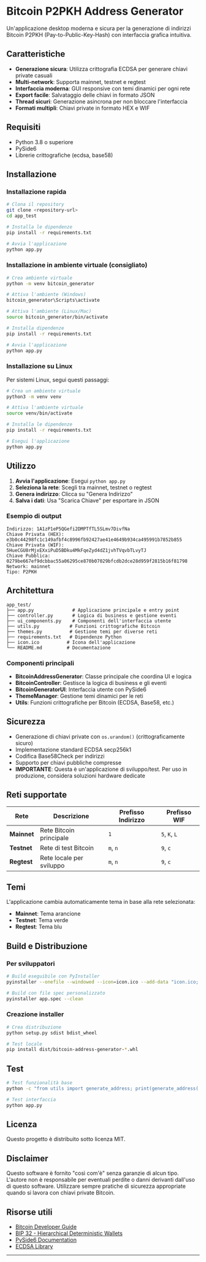 # Bitcoin P2PKH Address Generator

Un'applicazione desktop moderna e sicura per la generazione di indirizzi Bitcoin P2PKH (Pay-to-Public-Key-Hash) con interfaccia grafica intuitiva.

## Caratteristiche

- **Generazione sicura**: Utilizza crittografia ECDSA per generare chiavi private casuali
- **Multi-network**: Supporta mainnet, testnet e regtest
- **Interfaccia moderna**: GUI responsive con temi dinamici per ogni rete
- **Export facile**: Salvataggio delle chiavi in formato JSON
- **Thread sicuri**: Generazione asincrona per non bloccare l'interfaccia
- **Formati multipli**: Chiavi private in formato HEX e WIF

## Requisiti

- Python 3.8 o superiore
- PySide6
- Librerie crittografiche (ecdsa, base58)

## Installazione

### Installazione rapida

```bash
# Clona il repository
git clone <repository-url>
cd app_test

# Installa le dipendenze
pip install -r requirements.txt

# Avvia l'applicazione
python app.py
```

### Installazione in ambiente virtuale (consigliato)

```bash
# Crea ambiente virtuale
python -m venv bitcoin_generator

# Attiva l'ambiente (Windows)
bitcoin_generator\Scripts\activate

# Attiva l'ambiente (Linux/Mac)
source bitcoin_generator/bin/activate

# Installa dipendenze
pip install -r requirements.txt

# Avvia l'applicazione
python app.py
```

### Installazione su Linux

Per sistemi Linux, segui questi passaggi:

```bash
# Crea un ambiente virtuale
python3 -m venv venv

# Attiva l'ambiente virtuale
source venv/bin/activate

# Installa le dipendenze
pip install -r requirements.txt

# Esegui l'applicazione
python app.py
```

## Utilizzo

1. **Avvia l'applicazione**: Esegui `python app.py`
2. **Seleziona la rete**: Scegli tra mainnet, testnet o regtest
3. **Genera indirizzo**: Clicca su "Genera Indirizzo"
4. **Salva i dati**: Usa "Scarica Chiave" per esportare in JSON

### Esempio di output

```
Indirizzo: 1A1zP1eP5QGefi2DMPTfTL5SLmv7DivfNa
Chiave Privata (HEX): e3b0c44298fc1c149afbf4c8996fb92427ae41e4649b934ca495991b7852b855
Chiave Privata (WIF): 5HueCGU8rMjxEXxiPuD5BDku4MkFqeZyd4dZ1jvhTVqvbTLvyTJ
Chiave Pubblica: 0279be667ef9dcbbac55a06295ce870b07029bfcdb2dce28d959f2815b16f81798
Network: mainnet
Tipo: P2PKH
```

## Architettura

```
app_test/
├── app.py              # Applicazione principale e entry point
├── controller.py       # Logica di business e gestione eventi
├── ui_components.py    # Componenti dell'interfaccia utente
├── utils.py           # Funzioni crittografiche Bitcoin
├── themes.py          # Gestione temi per diverse reti
├── requirements.txt   # Dipendenze Python
├── icon.ico          # Icona dell'applicazione
└── README.md         # Documentazione
```

### Componenti principali

- **BitcoinAddressGenerator**: Classe principale che coordina UI e logica
- **BitcoinController**: Gestisce la logica di business e gli eventi
- **BitcoinGeneratorUI**: Interfaccia utente con PySide6
- **ThemeManager**: Gestione temi dinamici per le reti
- **Utils**: Funzioni crittografiche per Bitcoin (ECDSA, Base58, etc.)

## Sicurezza

- Generazione di chiavi private con `os.urandom()` (crittograficamente sicuro)
- Implementazione standard ECDSA secp256k1
- Codifica Base58Check per indirizzi
- Supporto per chiavi pubbliche compresse
- **IMPORTANTE**: Questa è un'applicazione di sviluppo/test. Per uso in produzione, considera soluzioni hardware dedicate

## Reti supportate

| Rete | Descrizione | Prefisso Indirizzo | Prefisso WIF |
|------|-------------|-------------------|---------------|
| **Mainnet** | Rete Bitcoin principale | `1` | `5`, `K`, `L` |
| **Testnet** | Rete di test Bitcoin | `m`, `n` | `9`, `c` |
| **Regtest** | Rete locale per sviluppo | `m`, `n` | `9`, `c` |

## Temi

L'applicazione cambia automaticamente tema in base alla rete selezionata:
- **Mainnet**: Tema arancione
- **Testnet**: Tema verde
- **Regtest**: Tema blu

## Build e Distribuzione

### Per sviluppatori

```bash
# Build eseguibile con PyInstaller
pyinstaller --onefile --windowed --icon=icon.ico --add-data "icon.ico;." app.py

# Build con file spec personalizzato
pyinstaller app.spec --clean
```

### Creazione installer

```bash
# Crea distribuzione
python setup.py sdist bdist_wheel

# Test locale
pip install dist/bitcoin-address-generator-*.whl
```

## Test

```bash
# Test funzionalità base
python -c "from utils import generate_address; print(generate_address('testnet'))"

# Test interfaccia
python app.py
```

## Licenza

Questo progetto è distribuito sotto licenza MIT.

## Disclaimer

Questo software è fornito "così com'è" senza garanzie di alcun tipo. L'autore non è responsabile per eventuali perdite o danni derivanti dall'uso di questo software. Utilizzare sempre pratiche di sicurezza appropriate quando si lavora con chiavi private Bitcoin.

## Risorse utili

- [Bitcoin Developer Guide](https://developer.bitcoin.org/)
- [BIP 32 - Hierarchical Deterministic Wallets](https://github.com/bitcoin/bips/blob/master/bip-0032.mediawiki)
- [PySide6 Documentation](https://doc.qt.io/qtforpython/)
- [ECDSA Library](https://github.com/tlsfuzzer/python-ecdsa)

---

